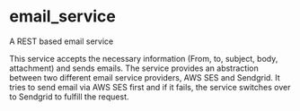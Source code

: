 email_service
=============

A REST based email service

This service accepts the necessary information (From, to, subject, body, attachment) and sends emails. The service provides an abstraction between two different email service providers, AWS SES and Sendgrid. It tries to send email via AWS SES first and if it fails, the service switches over to Sendgrid to fulfill the request.


